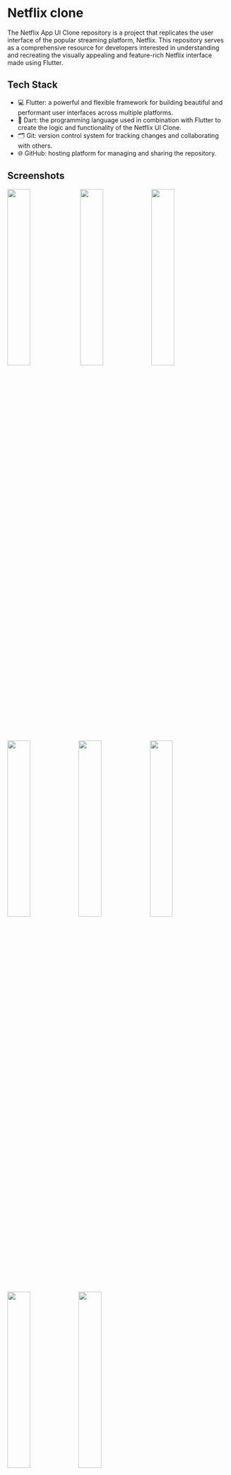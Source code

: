 # Netflix clone

The Netflix App UI Clone repository is a project that replicates the user interface of the popular streaming platform, Netflix. This repository serves as a comprehensive resource for developers interested in understanding and recreating the visually appealing and feature-rich Netflix interface made using Flutter.

## Tech Stack

- 💻 Flutter: a powerful and flexible framework for building beautiful and performant user interfaces across multiple platforms.
- 🎯 Dart: the programming language used in combination with Flutter to create the logic and functionality of the Netflix UI Clone.
- 🗂️ Git: version control system for tracking changes and collaborating with others.
- 🌐 GitHub: hosting platform for managing and sharing the repository.

## Screenshots

<img src="https://github.com/AbhinandhanaPU/netflix_clone/blob/main/screenshots/1.png" width="32%"> <img src="https://github.com/AbhinandhanaPU/netflix_clone/blob/main/screenshots/2.png" width="32%"><img src="https://github.com/AbhinandhanaPU/netflix_clone/blob/main/screenshots/3.png" width="32%"><img src="https://github.com/AbhinandhanaPU/netflix_clone/blob/main/screenshots/4.png" width="32%"><img src="https://github.com/AbhinandhanaPU/netflix_clone/blob/main/screenshots/5.png" width="32%"><img src="https://github.com/AbhinandhanaPU/netflix_clone/blob/main/screenshots/6.png" width="32%"><img src="https://github.com/AbhinandhanaPU/netflix_clone/blob/main/screenshots/7.png" width="32%"><img src="https://github.com/AbhinandhanaPU/netflix_clone/blob/main/screenshots/8.png" width="32%">

## Acknowledgments

The Netflix App UI Clone project is inspired by the original Netflix interface. We express our gratitude to Netflix and TMDB for providing the data and design inspiration that has made this project possible.

Special thanks to the Flutter community for their continuous support, guidance, and contributions to the Flutter framework and ecosystem.

